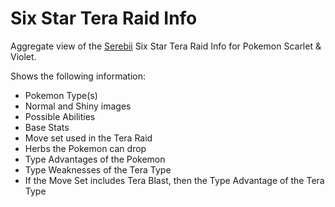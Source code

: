 # Six Star Tera Raid Info
Aggregate view of the [Serebii](https://www.serebii.net/) Six Star Tera Raid Info for Pokemon Scarlet & Violet.

Shows the following information:
- Pokemon Type(s)
- Normal and Shiny images
- Possible Abilities
- Base Stats
- Move set used in the Tera Raid
- Herbs the Pokemon can drop
- Type Advantages of the Pokemon
- Type Weaknesses of the Tera Type
- If the Move Set includes Tera Blast, then the Type Advantage of the Tera Type
